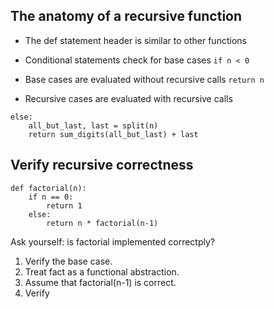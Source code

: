 ## The anatomy of a recursive function

- The def statement header is similar to other functions

- Conditional statements check for base cases
`if n < 0`

- Base cases are evaluated without recursive calls
`return n`

- Recursive cases are evaluated with recursive calls
```
else:
    all_but_last, last = split(n)
    return sum_digits(all_but_last) + last
```

## Verify recursive correctness

```
def factorial(n):
    if n == 0:
        return 1
    else:
        return n * factorial(n-1)
```

Ask yourself: is factorial implemented correctply? 

1. Verify the base case. 
2. Treat fact as a functional abstraction.
3. Assume that factorial(n-1) is correct. 
4. Verify